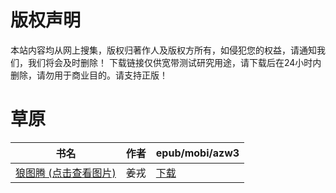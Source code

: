 # 版权声明

本站内容均从网上搜集，版权归著作人及版权方所有，如侵犯您的权益，请通知我们，我们将会及时删除！ 下载链接仅供宽带测试研究用途，请下载后在24小时内删除，请勿用于商业目的。请支持正版！

# 草原

| 书名 | 作者 | epub/mobi/azw3 |
| --- | --- | --- |
| [狼图腾 (点击查看图片)](https://www.dushupai.com/attachment/2024/06/02/38b3ec58af0dbeb6.jpg) | 姜戎 | [下载](https://url89.ctfile.com/f/31084289-1357010371-7c0bb5?p=8866) |
